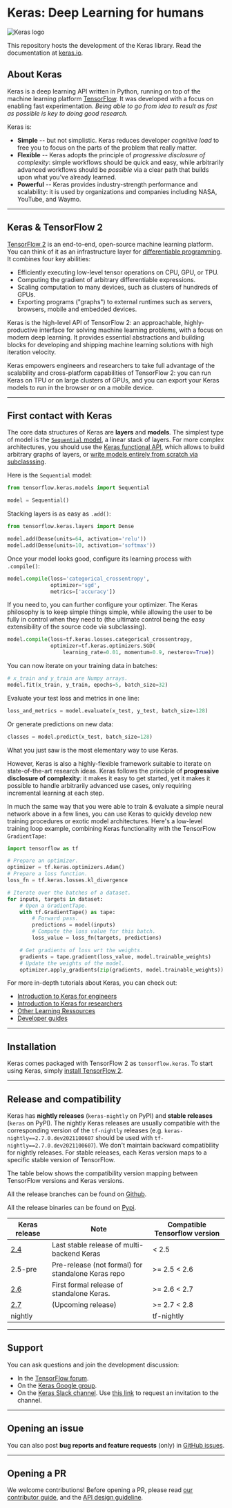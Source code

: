 # Keras: Deep Learning for humans

![Keras logo](https://s3.amazonaws.com/keras.io/img/keras-logo-2018-large-1200.png)

This repository hosts the development of the Keras library.
Read the documentation at [keras.io](https://keras.io/).

## About Keras

Keras is a deep learning API written in Python,
running on top of the machine learning platform [TensorFlow](https://github.com/tensorflow/tensorflow).
It was developed with a focus on enabling fast experimentation.
*Being able to go from idea to result as fast as possible is key to doing good research.*

Keras is:

-   **Simple** -- but not simplistic. Keras reduces developer *cognitive load*
    to free you to focus on the parts of the problem that really matter.
-   **Flexible** -- Keras adopts the principle of *progressive disclosure of
    complexity*: simple workflows should be quick and easy, while arbitrarily
    advanced workflows should be *possible* via a clear path that builds upon
    what you've already learned.
-   **Powerful** -- Keras provides industry-strength performance and
    scalability: it is used by organizations and companies including NASA,
    YouTube, and Waymo.

---

## Keras & TensorFlow 2

[TensorFlow 2](https://www.tensorflow.org/) is an end-to-end, open-source machine learning platform.
You can think of it as an infrastructure layer for
[differentiable programming](https://en.wikipedia.org/wiki/Differentiable_programming).
It combines four key abilities:

- Efficiently executing low-level tensor operations on CPU, GPU, or TPU.
- Computing the gradient of arbitrary differentiable expressions.
- Scaling computation to many devices, such as clusters of hundreds of GPUs.
- Exporting programs ("graphs") to external runtimes such as servers, browsers, mobile and embedded devices.

Keras is the high-level API of TensorFlow 2: an approachable, highly-productive interface
for solving machine learning problems,
with a focus on modern deep learning. It provides essential abstractions and building blocks for developing
and shipping machine learning solutions with high iteration velocity.

Keras empowers engineers and researchers to take full advantage of the scalability
and cross-platform capabilities of TensorFlow 2: you can run Keras on TPU or on large clusters of GPUs,
and you can export your Keras models to run in the browser or on a mobile device.

---

## First contact with Keras

The core data structures of Keras are __layers__ and __models__.
The simplest type of model is the [`Sequential` model](/guides/sequential_model/), a linear stack of layers.
For more complex architectures, you should use the [Keras functional API](/guides/functional_api/),
which allows to build arbitrary graphs of layers, or [write models entirely from scratch via subclasssing](/guides/making_new_layers_and_models_via_subclassing/).

Here is the `Sequential` model:

```python
from tensorflow.keras.models import Sequential

model = Sequential()
```

Stacking layers is as easy as `.add()`:

```python
from tensorflow.keras.layers import Dense

model.add(Dense(units=64, activation='relu'))
model.add(Dense(units=10, activation='softmax'))
```

Once your model looks good, configure its learning process with `.compile()`:

```python
model.compile(loss='categorical_crossentropy',
              optimizer='sgd',
              metrics=['accuracy'])
```

If you need to, you can further configure your optimizer. The Keras philosophy is to keep simple things simple,
while allowing the user to be fully in control when they need to (the ultimate control being the easy extensibility of the source code via subclassing).

```python
model.compile(loss=tf.keras.losses.categorical_crossentropy,
              optimizer=tf.keras.optimizers.SGD(
                  learning_rate=0.01, momentum=0.9, nesterov=True))
```

You can now iterate on your training data in batches:

```python
# x_train and y_train are Numpy arrays.
model.fit(x_train, y_train, epochs=5, batch_size=32)
```

Evaluate your test loss and metrics in one line:

```python
loss_and_metrics = model.evaluate(x_test, y_test, batch_size=128)
```

Or generate predictions on new data:

```python
classes = model.predict(x_test, batch_size=128)
```

What you just saw is the most elementary way to use Keras.

However, Keras is also a highly-flexible framework suitable to iterate on state-of-the-art research ideas.
Keras follows the principle of **progressive disclosure of complexity**: it makes it easy to get started,
yet it makes it possible to handle arbitrarily advanced use cases,
only requiring incremental learning at each step.

In much the same way that you were able to train & evaluate a simple neural network above in a few lines,
you can use Keras to quickly develop new training procedures or exotic model architectures.
Here's a low-level training loop example, combining Keras functionality with the TensorFlow `GradientTape`:

```python
import tensorflow as tf

# Prepare an optimizer.
optimizer = tf.keras.optimizers.Adam()
# Prepare a loss function.
loss_fn = tf.keras.losses.kl_divergence

# Iterate over the batches of a dataset.
for inputs, targets in dataset:
    # Open a GradientTape.
    with tf.GradientTape() as tape:
        # Forward pass.
        predictions = model(inputs)
        # Compute the loss value for this batch.
        loss_value = loss_fn(targets, predictions)

    # Get gradients of loss wrt the weights.
    gradients = tape.gradient(loss_value, model.trainable_weights)
    # Update the weights of the model.
    optimizer.apply_gradients(zip(gradients, model.trainable_weights))
```

For more in-depth tutorials about Keras, you can check out:

- [Introduction to Keras for engineers](https://keras.io/getting_started/intro_to_keras_for_engineers/)
- [Introduction to Keras for researchers](https://keras.io/getting_started/intro_to_keras_for_researchers/)
- [Other Learning Ressources](https://keras.io/getting_started/learning_resources/)
- [Developer guides](https://keras.io/guides/)

---

## Installation

Keras comes packaged with TensorFlow 2 as `tensorflow.keras`.
To start using Keras, simply [install TensorFlow 2](https://www.tensorflow.org/install).

---

## Release and compatibility

Keras has **nightly releases** (`keras-nightly` on PyPI)
and **stable releases** (`keras` on PyPI).
The nightly Keras releases are usually compatible with the corresponding version
of the `tf-nightly` releases
(e.g. `keras-nightly==2.7.0.dev2021100607` should be
used with `tf-nightly==2.7.0.dev2021100607`).
We don't maintain backward compatibility for nightly releases.
For stable releases, each Keras
version maps to a specific stable version of TensorFlow.

The table below shows the compatibility version mapping
between TensorFlow versions and Keras versions.

All the release branches can be found on [Github](https://github.com/keras-team/keras/releases).

All the release binaries can be found on [Pypi](https://pypi.org/project/keras/#history).

| Keras release | Note      | Compatible Tensorflow version |
| -----------   | ----------- | -----------        |
| [2.4](https://github.com/keras-team/keras/releases/tag/2.4.0)  | Last stable release of multi-backend Keras | < 2.5
| 2.5-pre| Pre-release (not formal) for standalone Keras repo | >= 2.5 < 2.6
| [2.6](https://github.com/keras-team/keras/releases/tag/v2.6.0)    | First formal release of standalone Keras.  | >= 2.6 < 2.7
| [2.7](https://github.com/keras-team/keras/releases/tag/v2.7.0-rc0)    | (Upcoming release) | >= 2.7 < 2.8
| nightly|                                            | tf-nightly

---
## Support

You can ask questions and join the development discussion:

- In the [TensorFlow forum](https://discuss.tensorflow.org/).
- On the [Keras Google group](https://groups.google.com/forum/#!forum/keras-users).
- On the [Keras Slack channel](https://kerasteam.slack.com). Use [this link](https://keras-slack-autojoin.herokuapp.com/) to request an invitation to the channel.

---

## Opening an issue

You can also post **bug reports and feature requests** (only)
in [GitHub issues](https://github.com/keras-team/keras/issues).


---

## Opening a PR

We welcome contributions! Before opening a PR, please read
[our contributor guide](https://github.com/keras-team/keras/blob/master/CONTRIBUTING.md),
and the [API design guideline](https://github.com/keras-team/governance/blob/master/keras_api_design_guidelines.md).
